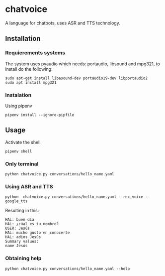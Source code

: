 # chatvoice

A language for chatbots, uses ASR and TTS technology.


## Installation

### Requierements systems

The system uses pyaudio which needs: portaudio, libsound and mpg321, to install do the following:

    sudo apt-get install libasound-dev portaudio19-dev libportaudio2
    sudo apt install mpg321

### Instalation

Using pipenv

    pipenv install --ignore-pipfile

## Usage

Activate the shell

    pipenv shell


### Only terminal 

    python chatvoice.py conversations/hello_name.yaml

### Using ASR and TTS

    python  chatvoice.py conversations/hello_name.yaml --rec_voice --google_tts

Resulting in this:

    HAL: buen día
    HAL: ¿cúal es tu nombre?
    USER: Jesús
    HAL: mucho gusto en conocerte
    HAL: adios Jesús
    Summary values:
    name Jesús

### Obtaining help

    python chatvoice.py conversations/hello_name.yaml --help
